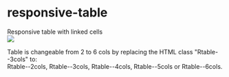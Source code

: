 # responsive-table
Responsive table with linked cells<br/>
<img src="https://gyazo.com/cf52045e7a1c41429fbf5076830a0e1e.png">
<br/>

Table is changeable from 2 to 6 cols by replacing the HTML class "Rtable--3cols" to:<br/>
Rtable--2cols, Rtable--3cols, Rtable--4cols, Rtable--5cols or Rtable--6cols.<br/>
